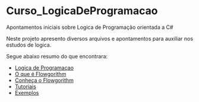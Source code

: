 # Curso_LogicaDeProgramacao

Apontamentos iniciais sobre Logica de Programação orientada a C#

Neste projeto apresento diversos arquivos e apontamentos para auxiliar nos estudos de logica.

Segue abaixo resumo do que encontrara:

- [Logica de Programaçao](LogicaDeProgramacao.md)
- [O que é Flowgorithm](OQueEhFlowgorithm.Md)
- [Conheça o Flowgorithm](Flowgorithm.md)
- [Tutoriais](../Tutorial)
- [Exemplos](../codigo)
